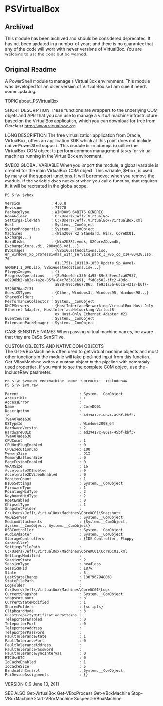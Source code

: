 # PSVirtualBox

## Archived

This module has been archived and should be considered deprecated. It has not been updated in a number of years and there is no guarantee that any of the code will work with newer versions of VirtualBox. You are welcome to use the code but be warned.

## Original Readme

A PowerShell module to manage a Virtual Box environment. This module was developed for an older version of Virtual Box
so I am sure it needs some updating.

TOPIC
    about_PSVirtualBox

SHORT DESCRIPTION
    These functions are wrappers to the underlying COM objets and APIs that you can use to manage
    a virtual machine infrastructure based on the VirtualBox application, which you can download 
    for free from Oracle at http://www.virtualbox.org

LONG DESCRIPTION
    The free virtualization application from Oracle, VirtualBox, offers an application SDK which
    at this point does not include native PowerShell support. This module is an attempt to utilize
    the VirtualBox COM object to perform common management tasks for virtual machines running
    in the VirtualBox environment.
    
$VBOX GLOBAL VARIABLE
    When you import the module, a global variable is created for the main VirtualBox COM object. 
    This variable, $vbox, is used by many of the support functions. It will be removed when you
    remove the module. If the variable does not exist when you call a function, that requires it,
    it will be recreated in the global scope.
    
    PS S:\> $vbox

    Version              : 4.0.8
    Revision             : 71778
    PackageType          : WINDOWS_64BITS_GENERIC
    HomeFolder           : C:\Users\Jeff/.VirtualBox
    SettingsFilePath     : C:\Users\Jeff/.VirtualBox\VirtualBox.xml
    Host                 : System.__ComObject
    SystemProperties     : System.__ComObject
    Machines             : {Win2008 R2 Standard, Win7, CoreDC01, Exchange...}
    HardDisks            : {Win2K8R2.vmdk, R2CoreAD.vmdk, ExchangeStore.vdi, 2008x86.vdi...}
    DVDImages            : {VBoxGuestAdditions.iso, en_windows_xp_professional_with_service_pack_3_x86_cd_x14-80428.iso, 76
                           01.17514.101119-1850_Update_Sp_Wave1-GRMSP1.1_DVD.iso, VBoxGuestAdditions.iso...}
    FloppyImages         : {}
    ProgressOperations   : {2b94ee0d-c330-4a95-89e3-5eec2ca67937, e0290bb2-ab2e-4a2e-85fa-84c7d5c81691, f5d8e502-bfc2-40dc-
                           a880-890c96677061, fe931e5a-66ca-4317-b6f7-5520026aa7f3}
    GuestOSTypes         : {Other, Windows31, Windows95, Windows98...}
    SharedFolders        :
    PerformanceCollector : System.__ComObject
    DHCPServers          : {HostInterfaceNetworking-VirtualBox Host-Only Ethernet Adapter, HostInterfaceNetworking-VirtualB
                           ox Host-Only Ethernet Adapter #2}
    EventSource          : System.__ComObject
    ExtensionPackManager : System.__ComObject
    
CASE SENSITIVE NAMES
    When passing virtual machine names, be aware that they are CaSe SenSiTive.
    
CUSTOM OBJECTS AND NATIVE COM OBJECTS  
    The Get-VBoxMachine is often used to get virtual machine objects and most other functions in 
    the module will take pipelined input from this function. Get-VBoxMachine writes a custom 
    object to the pipeline with commonly used properties. If you want to see the complete COM
    object, use the -IncludeRaw parameter.
    
    PS S:\> $vm=Get-VBoxMachine -Name "CoreDC01" -IncludeRaw
    PS S:\> $vm.raw

    Parent                            : System.__ComObject
    Accessible                        : 1
    AccessError                       :
    Name                              : CoreDC01
    Description                       :
    Id                                : ed29417c-869a-45bf-bbf3-79a407ade630
    OSTypeId                          : Windows2008_64
    HardwareVersion                   : 2
    HardwareUUID                      : ed29417c-869a-45bf-bbf3-79a407ade630
    CPUCount                          : 1
    CPUHotPlugEnabled                 : 0
    CPUExecutionCap                   : 100
    MemorySize                        : 512
    MemoryBalloonSize                 : 0
    PageFusionEnabled                 : 0
    VRAMSize                          : 16
    Accelerate3DEnabled               : 0
    Accelerate2DVideoEnabled          : 0
    MonitorCount                      : 1
    BIOSSettings                      : System.__ComObject
    FirmwareType                      : 1
    PointingHidType                   : 2
    KeyboardHidType                   : 2
    HpetEnabled                       : 0
    ChipsetType                       : 1
    SnapshotFolder                    : C:\Users\Jeff\.VirtualBox\Machines\CoreDC01\Snapshots
    VRDEServer                        : System.__ComObject
    MediumAttachments                 : {System.__ComObject, System.__ComObject, System.__ComObject}
    USBController                     : System.__ComObject
    AudioAdapter                      : System.__ComObject
    StorageControllers                : {IDE Controller, Floppy Controller}
    SettingsFilePath                  : C:\Users\Jeff\.VirtualBox\Machines\CoreDC01\CoreDC01.xml
    SettingsModified                  :
    SessionState                      : 2
    SessionType                       : headless
    SessionPid                        : 1876
    State                             : 5
    LastStateChange                   : 1307967948068
    StateFilePath                     :
    LogFolder                         : C:\Users\Jeff\.VirtualBox\Machines\CoreDC01\Logs
    CurrentSnapshot                   : System.__ComObject
    SnapshotCount                     : 3
    CurrentStateModified              : 1
    SharedFolders                     : {scripts}
    ClipboardMode                     : 3
    GuestPropertyNotificationPatterns :
    TeleporterEnabled                 : 0
    TeleporterPort                    : 0
    TeleporterAddress                 :
    TeleporterPassword                :
    FaultToleranceState               : 1
    FaultTolerancePort                : 0
    FaultToleranceAddress             :
    FaultTolerancePassword            :
    FaultToleranceSyncInterval        : 0
    RTCUseUTC                         : 0
    IoCacheEnabled                    : 1
    IoCacheSize                       : 5
    BandwidthControl                  : System.__ComObject
    PciDeviceAssignments              : {}
    
VERSION
    0.9
    June 13, 2011
    
SEE ALSO
    Get-VirtualBox
    Get-VBoxProcess
    Get-VBoxMachine
    Stop-VBoxMachine
    Start-VBoxMachine
    Suspend-VBoxMachine
